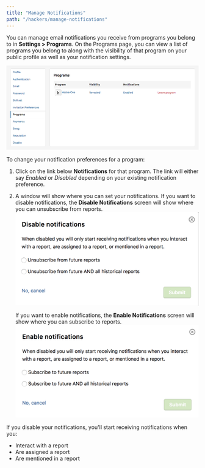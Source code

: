 ```yaml
---
title: "Manage Notifications"
path: "/hackers/manage-notifications"
---
```


You can manage email notifications you receive from programs you belong to in **Settings > Programs**. On the Programs page, you can view a list of programs you belong to along with the visibility of that program on your public profile as well as your notification settings. 

![manage-notifications-1](./images/manage-notifications-1.png)

To change your notification preferences for a program:
1. Click on the link below **Notifications** for that program. The link will either say *Enabled* or *Disabled* depending on your existing notification preference. 
2. A window will show where you can set your notifications. 
   If you want to disable notifications, the **Disable Notifications** screen will show where you can unsubscribe from reports. 
   ![manage-notifications-3](./images/manage-notifications-3.png)
   
   If you want to enable notifications, the **Enable Notifications** screen will show where you can subscribe to reports. 
   ![manage-notifications-2](./images/manage-notifications-2.png)
   
If you disable your notifications, you'll start receiving notifications when you:
* Interact with a report
* Are assigned a report
* Are mentioned in a report
